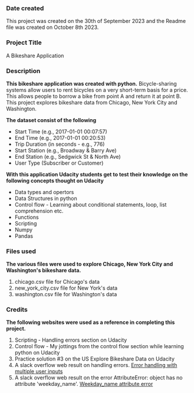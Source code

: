 ### Date created
This project was created on the 30th of September 2023 and the Readme file was created on October 8th 2023.

### Project Title
A Bikeshare Application

### Description
**This bikeshare application was created with python.**
Bicycle-sharing systems allow users to rent bicycles on a very short-term basis for a price. This allows people to borrow a bike from point A and return it at point B.
This project explores bikeshare data from Chicago, New York City and Washington.

**The dataset consist of the following**
* Start Time (e.g., 2017-01-01 00:07:57)
* End Time (e.g., 2017-01-01 00:20:53)
* Trip Duration (in seconds - e.g., 776)
* Start Station (e.g., Broadway & Barry Ave)
* End Station (e.g., Sedgwick St & North Ave)
* User Type (Subscriber or Customer)

**With this application Udacity students get to test their knowledge on the following concepts thought on Udacity**
* Data types and opertors
* Data Structures in python
* Control flow - Learning about conditional statements, loop, list comprehension etc.
* Functions
* Scripting
* Numpy
* Pandas

### Files used
**The various files were used to explore Chicago, New York City and Washington's bikeshare data.**
1. chicago.csv file for Chicago's  data
2. new_york_city.csv file for New York's data
3. washington.csv file for Washington's data

### Credits
**The following websites were used as a reference in completing this project.**
1. Scripting - Handling errors section on Udacity
2. Control flow - My jottings from the control flow section while learning python on Udacity
3. Practice solution #3 on the US Explore Bikeshare Data on Udacity
4. A slack overflow web result on handling errors. [Error handling with multiple user inputs](https://stackoverflow.com/questions/50144817/python-how-to-create-for-multiple-user-input-error-handling)
5. A slack overflow web result on the error AttributeError: object has no attribute 'weekday_name'. [Weekday_name attribute error](https://stackoverflow.com/questions/60339049/weekday-name-from-a-pandas-dataframe-date-object)

